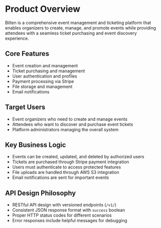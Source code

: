 # Product Overview

Bilten is a comprehensive event management and ticketing platform that enables organizers to create, manage, and promote events while providing attendees with a seamless ticket purchasing and event discovery experience.

## Core Features
- Event creation and management
- Ticket purchasing and management
- User authentication and profiles
- Payment processing via Stripe
- File storage and management
- Email notifications

## Target Users
- Event organizers who need to create and manage events
- Attendees who want to discover and purchase event tickets
- Platform administrators managing the overall system

## Key Business Logic
- Events can be created, updated, and deleted by authorized users
- Tickets are purchased through Stripe payment integration
- Users must authenticate to access protected features
- File uploads are handled through AWS S3 integration
- Email notifications are sent for important events

## API Design Philosophy
- RESTful API design with versioned endpoints (`/v1/`)
- Consistent JSON response format with `success` boolean
- Proper HTTP status codes for different scenarios
- Error responses include helpful messages for debugging